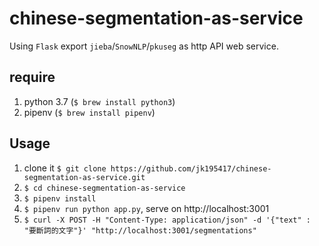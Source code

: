 # chinese-segmentation-as-service

Using `Flask` export `jieba`/`SnowNLP`/`pkuseg` as http API web service.

## require

1. python 3.7 (`$ brew install python3`)
2. pipenv (`$ brew install pipenv`)

## Usage

1. clone it `$ git clone https://github.com/jk195417/chinese-segmentation-as-service.git`
2. `$ cd chinese-segmentation-as-service`
3. `$ pipenv install`
4. `$ pipenv run python app.py`, serve on http://localhost:3001
5. `$ curl -X POST -H "Content-Type: application/json" -d '{"text" : "要斷詞的文字"}' "http://localhost:3001/segmentations"`
